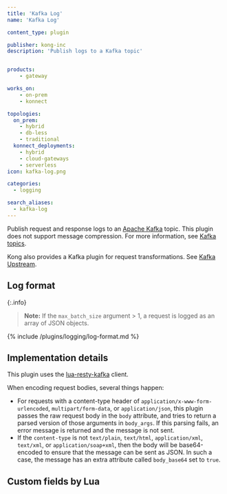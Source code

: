 ```yaml
---
title: 'Kafka Log'
name: 'Kafka Log'

content_type: plugin

publisher: kong-inc
description: 'Publish logs to a Kafka topic'


products:
    - gateway

works_on:
    - on-prem
    - konnect

topologies:
  on_prem:
    - hybrid
    - db-less
    - traditional
  konnect_deployments:
    - hybrid
    - cloud-gateways
    - serverless
icon: kafka-log.png

categories:
  - logging

search_aliases:
  - kafka-log
---
```


Publish request and response logs to an [Apache Kafka](https://kafka.apache.org/) topic. This plugin does not support message compression.
For more information, see [Kafka topics](https://kafka.apache.org/documentation/#intro_concepts_and_terms).

Kong also provides a Kafka plugin for request transformations. See [Kafka Upstream](/plugins/kafka-upstream/).

## Log format

{:.info}
> **Note:** If the `max_batch_size` argument > 1, a request is logged as an array of JSON objects.

{% include /plugins/logging/log-format.md %}

## Implementation details

This plugin uses the [lua-resty-kafka](https://github.com/kong/lua-resty-kafka) client.

When encoding request bodies, several things happen:

* For requests with a content-type header of `application/x-www-form-urlencoded`, `multipart/form-data`,
  or `application/json`, this plugin passes the raw request body in the `body` attribute, and tries
  to return a parsed version of those arguments in `body_args`. If this parsing fails, an error message is
  returned and the message is not sent.
* If the `content-type` is not `text/plain`, `text/html`, `application/xml`, `text/xml`, or `application/soap+xml`,
  then the body will be base64-encoded to ensure that the message can be sent as JSON. In such a case,
  the message has an extra attribute called `body_base64` set to `true`.


## Custom fields by Lua

<!-- include /plugins/logging/log_custom_fields_by_lua.md -->


